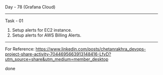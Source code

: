 Day - 78 (Grafana Cloud)

------------------------------------------------------------------------------------------------------------


Task - 01
1. Setup alerts for EC2 instance.
2. Setup alerts for AWS Billing Alerts.


------------------------------------------------------------------------------------------------------------

For Reference: https://www.linkedin.com/posts/chetanrakhra_devops-project-share-activity-7044695663913148416-LfvD?utm_source=share&utm_medium=member_desktop

done
